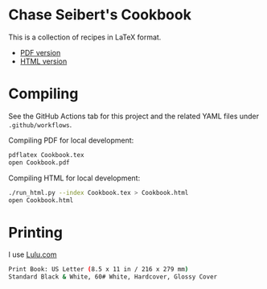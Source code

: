 # Chase Seibert's Cookbook

This is a collection of recipes in LaTeX format.

- [PDF version](https://chase-cookbook.s3.us-west-2.amazonaws.com/cookbook.pdf)
- [HTML version](https://chase-cookbook.s3.us-west-2.amazonaws.com/cookbook.html)

# Compiling 

See the GitHub Actions tab for this project and the related YAML files under `.github/workflows`. 

Compiling PDF for local development: 

```bash
pdflatex Cookbook.tex
open Cookbook.pdf
```

Compiling HTML for local development: 

```bash
./run_html.py --index Cookbook.tex > Cookbook.html
open Cookbook.html
```

# Printing

I use [Lulu.com](http://lulu.com)

```bash
Print Book: US Letter (8.5 x 11 in / 216 x 279 mm)
Standard Black & White, 60# White, Hardcover, Glossy Cover
```
